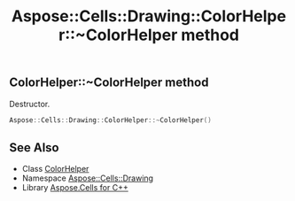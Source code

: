 ﻿---
title: Aspose::Cells::Drawing::ColorHelper::~ColorHelper method
linktitle: ~ColorHelper
second_title: Aspose.Cells for C++ API Reference
description: 'Aspose::Cells::Drawing::ColorHelper::~ColorHelper method. Destructor in C++.'
type: docs
weight: 200
url: /cpp/aspose.cells.drawing/colorhelper/~colorhelper/
---
## ColorHelper::~ColorHelper method


Destructor.

```cpp
Aspose::Cells::Drawing::ColorHelper::~ColorHelper()
```

## See Also

* Class [ColorHelper](../)
* Namespace [Aspose::Cells::Drawing](../../)
* Library [Aspose.Cells for C++](../../../)

